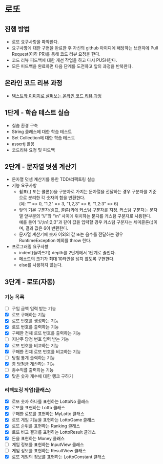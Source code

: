 # 로또
## 진행 방법
* 로또 요구사항을 파악한다.
* 요구사항에 대한 구현을 완료한 후 자신의 github 아이디에 해당하는 브랜치에 Pull Request(이하 PR)를 통해 코드 리뷰 요청을 한다.
* 코드 리뷰 피드백에 대한 개선 작업을 하고 다시 PUSH한다.
* 모든 피드백을 완료하면 다음 단계를 도전하고 앞의 과정을 반복한다.

## 온라인 코드 리뷰 과정
* [텍스트와 이미지로 살펴보는 온라인 코드 리뷰 과정](https://github.com/next-step/nextstep-docs/tree/master/codereview)

## 1단계 - 학습 테스트 실습
* 실습 환경 구축
* String 클래스에 대한 학습 테스트
* Set Collection에 대한 학습 테스트
* assertj 활용
* 코드리뷰 요청 및 피드백

## 2단계 - 문자열 덧셈 계산기
* 문자열 덧셈 계산기를 통한 TDD/리팩토링 실습
* 기능 요구사항
    * 쉼표(,) 또는 콜론(:)을 구분자로 가지는 문자열을 전달하는 경우 구분자를 기준으로 분리한 각 숫자의 합을 반환한다.\
    (예: “” => 0, "1,2" => 3, "1,2,3" => 6, “1,2:3” => 6)
    * 앞의 기본 구분자(쉼표, 콜론)외에 커스텀 구분자를 지정. 커스텀 구분자는 문자열 앞부분의 “//”와 “\n” 사이에 위치하는 문자를 커스텀 구분자로 사용한다.\
    예를 들어 “//;\n1;2;3”과 같이 값을 입력할 경우 커스텀 구분자는 세미콜론(;)이며, 결과 값은 6이 반환한다.
    * 문자열 계산기에 숫자 이외의 값 또는 음수를 전달하는 경우 RuntimeException 예외를 throw 한다.
* 프로그래밍 요구사항
    * indent(들여쓰기) depth를 2단계에서 1단계로 줄인다.
    * 메소드의 크기가 최대 10라인을 넘지 않도록 구현한다.
    * else를 사용하지 않는다.
    
## 3단계 - 로또(자동)

### 기능 목록
- [ ] 구입 금액 입력 받는 기능
- [X] 로또 구매하는 기능
- [X] 로또 번호를 생성하는 기능
- [X] 로또 번호를 출력하는 기능
- [X] 구매한 전체 로또 번호를 출력하는 기능
- [ ] 지난주 당첨 번호 입력 받는 기능
- [X] 로또 번호를 비교하는 기능
- [X] 구매한 전체 로또 번호를 비교하는 기능
- [ ] 당첨 통계 출력하는 기능
- [X] 총 당첨금 계산하는 기능
- [ ] 총수익률 출력하는 기능
- [X] 맞춘 숫자 개수에 대한 랭크 구하기

### 리팩토링 작업(클래스)
- [X] 로또 숫자 하나를 표현하는 LottoNo 클래스
- [X] 로또를 표현하는 Lotto 클래스
- [X] 구매한 로또를 표현하는 MyLotto 클래스
- [X] 로또 게임 기능을 표현하는 LottoGame 클래스
- [X] 로또 순위를 표현하는 Ranking 클래스
- [X] 로또 비교 결과를 표현하는 LottoResult 클래스
- [X] 돈을 표현하는 Money 클래스
- [ ] 게임 정보를 표현하는 InputView 클래스 
- [ ] 게임 정보를 표현하는 ResultView 클래스
- [X] 로또 게임의 정보를 표현하는 LottoConstant 클래스
